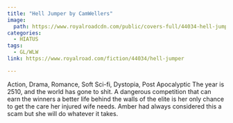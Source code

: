 ```yaml
---
title: "Hell Jumper by CamWellers"
image:
  path: https://www.royalroadcdn.com/public/covers-full/44034-hell-jumper.jpg
categories:
  - HIATUS
tags:
  - GL/WLW
link: https://www.royalroad.com/fiction/44034/hell-jumper

---
```

Action, Drama, Romance, Soft Sci-fi, Dystopia, Post Apocalyptic
The year is 2510, and the world has gone to shit. A dangerous competition that can earn the winners a better life behind the walls of the elite is her only chance to get the care her injured wife needs. Amber had always considered this a scam but she will do whatever it takes.